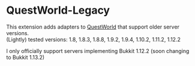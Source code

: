# QuestWorld-Legacy

This extension adds adapters to [QuestWorld](https://github.com/ezeiger92/QuestWorld2) that support older server versions.<br/>
(Lightly) tested versions: 1.8, 1.8.3, 1.8.8, 1.9.2, 1.9.4, 1.10.2, 1.11.2, 1.12.2

I only officially support servers implementing Bukkit 1.12.2 (soon changing to Bukkit 1.13.2)
